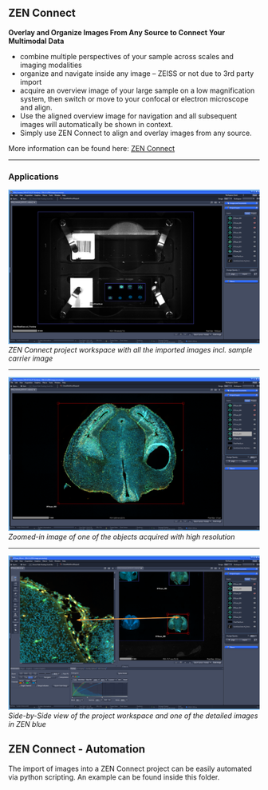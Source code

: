 ## ZEN Connect

**Overlay and Organize Images From Any Source to Connect Your Multimodal Data**

* combine multiple perspectives of your sample across scales and imaging modalities
* organize and navigate inside any image – ZEISS or not due to 3rd party import
* acquire an overview image of your large sample on a low magnification system, then switch or move to your confocal or electron microscope and align.
* Use the aligned overview image for navigation and all subsequent images will automatically be shown in context.
* Simply use ZEN Connect to align and overlay images from any source.

More information can be found here: [ZEN Connect](https://www.zeiss.com/microscopy/int/products/microscope-software/zen-connect-image-overlay-and-correlative-microscopy.html)

***

### Applications

![ZEN Connect - Project Workspace](/Images/cws_cd7_brain1.png)*ZEN Connect project workspace with all the imported images incl. sample carrier image*

***

![ZEN Connect - Zoomed-in view of object](/Images/cws_cd7_brain2.png)*Zoomed-in image of one of the objects acquired with high resolution*

***

![ZEN Connect - Side-by-Side view of project workspace and normal view in ZEN blue](/Images/cws_cd7_brain3.png)*Side-by-Side view of the project workspace and one of the detailed images in ZEN blue*

## ZEN Connect - Automation

The import of images into a ZEN Connect project can be easily automated via python scripting. An example can be found inside this folder.
